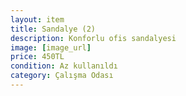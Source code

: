 ```yaml
---
layout: item
title: Sandalye (2)
description: Konforlu ofis sandalyesi
image: [image_url]
price: 450TL
condition: Az kullanıldı
category: Çalışma Odası
---
```

